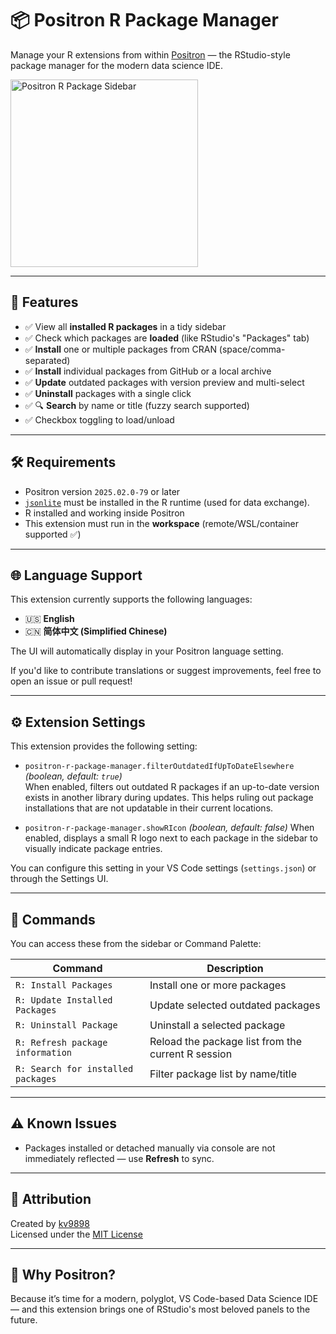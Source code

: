 # 📦 Positron R Package Manager

Manage your R extensions from within [Positron](https://positron.posit.co/) — the RStudio-style package manager for the modern data science IDE.

<img src="https://github.com/user-attachments/assets/5fef4eb8-50b8-4ad1-bdf0-60a1e8c131dd" alt="Positron R Package Sidebar" width="300"/>

---

## 🚀 Features

- ✅ View all **installed R packages** in a tidy sidebar
- ✅ Check which packages are **loaded** (like RStudio's "Packages" tab)
- ✅ **Install** one or multiple packages from CRAN (space/comma-separated)
- ✅ **Install** individual packages from GitHub or a local archive
- ✅ **Update** outdated packages with version preview and multi-select
- ✅ **Uninstall** packages with a single click
- ✅ 🔍 **Search** by name or title (fuzzy search supported)
- ✅ Checkbox toggling to load/unload

---

## 🛠 Requirements

- Positron version `2025.02.0-79` or later
- [`jsonlite`](https://cran.r-project.org/package=jsonlite) must be installed in the R runtime (used for data exchange).
- R installed and working inside Positron
- This extension must run in the **workspace** (remote/WSL/container supported ✅)

---

## 🌐 Language Support

This extension currently supports the following languages:

- 🇺🇸 **English**
- 🇨🇳 **简体中文 (Simplified Chinese)**

The UI will automatically display in your Positron language setting.  

If you'd like to contribute translations or suggest improvements, feel free to open an issue or pull request!

---

## ⚙️ Extension Settings

This extension provides the following setting:

- `positron-r-package-manager.filterOutdatedIfUpToDateElsewhere`  
  *(boolean, default: `true`)*  
  When enabled, filters out outdated R packages if an up-to-date version exists in another library during updates. This helps ruling out package installations that are not updatable in their current locations.

- `positron-r-package-manager.showRIcon`
  *(boolean, default: false)*
  When enabled, displays a small R logo next to each package in the sidebar to visually indicate package entries.

You can configure this setting in your VS Code settings (`settings.json`) or through the Settings UI.

---

## 📂 Commands

You can access these from the sidebar or Command Palette:

| Command | Description |
|--------|-------------|
| `R: Install Packages` | Install one or more packages |
| `R: Update Installed Packages` | Update selected outdated packages |
| `R: Uninstall Package` | Uninstall a selected package |
| `R: Refresh package information` | Reload the package list from the current R session |
| `R: Search for installed packages` | Filter package list by name/title |

---

## ⚠️ Known Issues

- Packages installed or detached manually via console are not immediately reflected — use **Refresh** to sync.

---

## 🙏 Attribution

Created by [kv9898](https://github.com/kv9898)  
Licensed under the [MIT License](./LICENSE)

<!-- ---

## 💡 Future Ideas

- [ ] sth -->

---

## 🧠 Why Positron?

Because it’s time for a modern, polyglot, VS Code-based Data Science IDE — and this extension brings one of RStudio's most beloved panels to the future.
